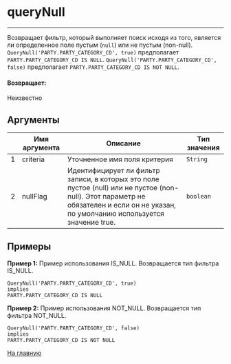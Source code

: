 # queryNull

---

Возвращает фильтр, который выполняет поиск исходя из того, является ли определенное поле пустым (`null`) или не пустым (non-null).
`QueryNull('PARTY.PARTY_CATEGORY_CD', true)` предполагает `PARTY.PARTY_CATEGORY_CD IS NULL`.
`QueryNull('PARTY.PARTY_CATEGORY_CD', false)` предполагает `PARTY.PARTY_CATEGORY_CD IS NOT NULL`.

#### Возвращает:

Неизвестно

## Аргументы

|  | Имя аргумента | Описание | Тип значения |
| --- | --- | --- | --- |
| 1 | criteria | Уточненное имя поля критерия | `String` |
| 2 | nullFlag | Идентифицирует ли фильтр записи, в которых это поле пустое (null) или не пустое (non-null). Этот параметр не обязателен и если он не указан, по умолчанию используется значение true. | `boolean` |

## Примеры

**Пример 1:** Пример использования IS_NULL. Возвращается тип фильтра IS_NULL.
```
QueryNull('PARTY.PARTY_CATEGORY_CD', true)
implies
PARTY.PARTY_CATEGORY_CD IS NULL
```

**Пример 2:** Пример использования NOT_NULL. Возвращается тип фильтра NOT_NULL.
```
QueryNull('PARTY.PARTY_CATEGORY_CD', false)
implies
PARTY.PARTY_CATEGORY_CD IS NOT NULL
```



[На главную](./ecmfunctions/)